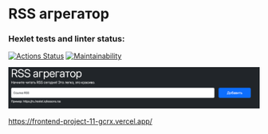 # RSS агрегатор

### Hexlet tests and linter status:
[![Actions Status](https://github.com/IgorGram/frontend-project-11/workflows/hexlet-check/badge.svg)](https://github.com/IgorGram/frontend-project-11/actions)
[![Maintainability](https://api.codeclimate.com/v1/badges/f6f946f942f648cd403b/maintainability)](https://codeclimate.com/github/IgorGram/frontend-project-11/maintainability)


![img.png](src/public/img.png)


https://frontend-project-11-gcrx.vercel.app/